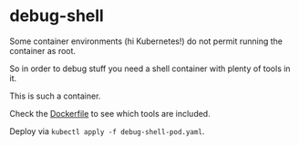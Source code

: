# debug-shell

Some container environments (hi Kubernetes!) do not
permit running the container as root.

So in order to debug stuff you need a shell container
with plenty of tools in it.

This is such a container.

Check the [Dockerfile](Dockerfile) to see which tools are
included.

Deploy via `kubectl apply -f debug-shell-pod.yaml`.
